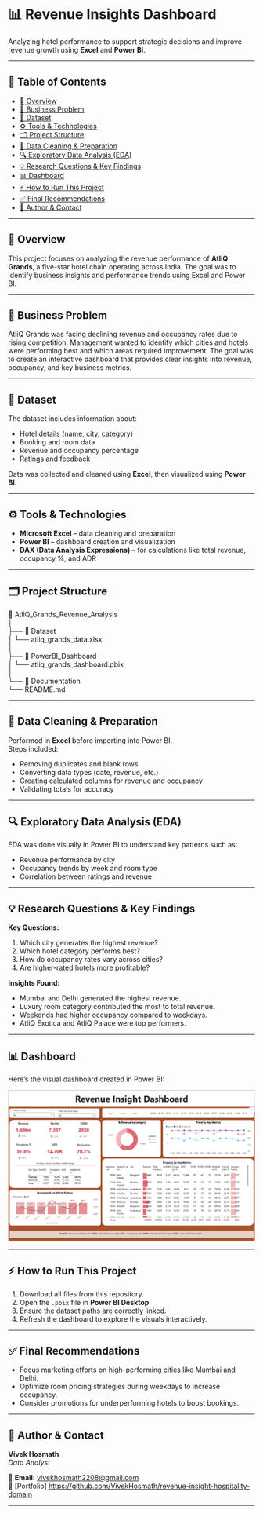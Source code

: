 # 📊 Revenue Insights Dashboard  

Analyzing hotel performance to support strategic decisions and improve revenue growth using **Excel** and **Power BI**.

---

## 📌 Table of Contents

- [🧾 Overview](#overview)
- [💼 Business Problem](#business-problem)
- [📁 Dataset](#dataset)
- [⚙️ Tools & Technologies](#tools-technologies)  
- [🗂️ Project Structure](#project-structure)
- [🧹 Data Cleaning & Preparation](#data-cleaning-preparation) 
- [🔍 Exploratory Data Analysis (EDA)](#exploratory-data-analysis-eda)
- [💡 Research Questions & Key Findings](#research-questions-key-findings) 
- [📊 Dashboard](#dashboard)
- [⚡ How to Run This Project](#how-to-run-this-project)
- [✅ Final Recommendations](#final-recommendations)
- [👤 Author & Contact](#author-contact)  
<!-- - [🧾 Overview](#overview)
- [💼 Business Problem](#business-problem)
- [📁 Dataset](#dataset)
- [⚙️ Tools & Technologies](#tools--technologies)
- [🗂️ Project Structure](#project-structure)
- [🧹 Data Cleaning & Preparation](#data-cleaning--preparation)
- [🔍 Exploratory Data Analysis (EDA)](#exploratory-data-analysis-eda)
- [💡 Research Questions & Key Findings](#research-questions--key-findings)
- [📊 Dashboard](#dashboard)
- [⚡ How to Run This Project](#how-to-run-this-project)
- [✅ Final Recommendations](#final-recommendations)
- [👤 Author & Contact](#author--contact) -->


---

## 🧾 Overview  
This project focuses on analyzing the revenue performance of **AtliQ Grands**, a five-star hotel chain operating across India. The goal was to identify business insights and performance trends using Excel and Power BI.  

---

## 💼 Business Problem  
AtliQ Grands was facing declining revenue and occupancy rates due to rising competition. Management wanted to identify which cities and hotels were performing best and which areas required improvement. The goal was to create an interactive dashboard that provides clear insights into revenue, occupancy, and key business metrics.  

---

## 📁 Dataset  
The dataset includes information about:
- Hotel details (name, city, category)
- Booking and room data
- Revenue and occupancy percentage
- Ratings and feedback  

Data was collected and cleaned using **Excel**, then visualized using **Power BI**.  

---

## ⚙️ Tools & Technologies  
- **Microsoft Excel** – data cleaning and preparation  
- **Power BI** – dashboard creation and visualization  
- **DAX (Data Analysis Expressions)** – for calculations like total revenue, occupancy %, and ADR  

---
  
## 🗂️ Project Structure

📂 AtliQ_Grands_Revenue_Analysis  
│  
├── 📁 Dataset  
│    └── atliq_grands_data.xlsx  
│  
├── 📁 PowerBI_Dashboard  
│    └── atliq_grands_dashboard.pbix  
│  
└── 📁 Documentation  
     └── README.md



---

## 🧹 Data Cleaning & Preparation  
Performed in **Excel** before importing into Power BI.  
Steps included:
- Removing duplicates and blank rows  
- Converting data types (date, revenue, etc.)  
- Creating calculated columns for revenue and occupancy  
- Validating totals for accuracy  

---

## 🔍 Exploratory Data Analysis (EDA)  
EDA was done visually in Power BI to understand key patterns such as:
- Revenue performance by city  
- Occupancy trends by week and room type  
- Correlation between ratings and revenue  

---

## 💡 Research Questions & Key Findings  
**Key Questions:**
1. Which city generates the highest revenue?  
2. Which hotel category performs best?  
3. How do occupancy rates vary across cities?  
4. Are higher-rated hotels more profitable?  

**Insights Found:**
- Mumbai and Delhi generated the highest revenue.  
- Luxury room category contributed the most to total revenue.  
- Weekends had higher occupancy compared to weekdays.  
- AtliQ Exotica and AtliQ Palace were top performers.  

---

## 📊 Dashboard  
Here’s the visual dashboard created in Power BI:

![Revenue Insight Dashboard](Dashboard%20Image/Dashboard.png)

---

## ⚡ How to Run This Project  
1. Download all files from this repository.  
2. Open the `.pbix` file in **Power BI Desktop**.  
3. Ensure the dataset paths are correctly linked.  
4. Refresh the dashboard to explore the visuals interactively.  

---

## ✅ Final Recommendations  
- Focus marketing efforts on high-performing cities like Mumbai and Delhi.  
- Optimize room pricing strategies during weekdays to increase occupancy.  
- Consider promotions for underperforming hotels to boost bookings.  

---

## 👤 Author & Contact  
**Vivek Hosmath**  
*Data Analyst*  

📧 **Email:** vivekhosmath2208@gmail.com    
🔗 [Portfolio] https://github.com/VivekHosmath/revenue-insight-hospitality-domain

---
